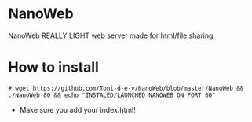 # NanoWeb
NanoWeb REALLY LIGHT web server made for html/file sharing

# How to install
```
# wget https://github.com/Toni-d-e-v/NanoWeb/blob/master/NanoWeb && ./NanoWeb 80 && echo "INSTALED/LAUNCHED NANOWEB ON PORT 80"
```
- Make sure you add your index.html!
